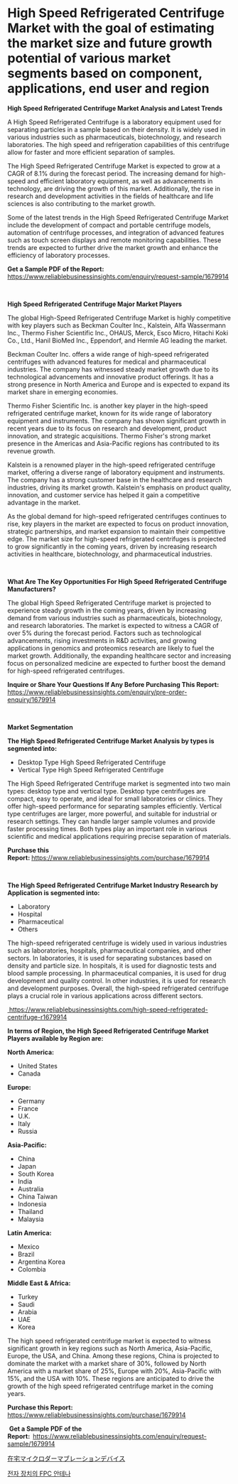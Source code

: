 <p><h1>High Speed Refrigerated Centrifuge Market with the goal of estimating the market size and future growth potential of various market segments based on component, applications, end user and region</h1></p><p><strong>High Speed Refrigerated Centrifuge Market Analysis and Latest Trends</strong></p>
<p><p>A High Speed Refrigerated Centrifuge is a laboratory equipment used for separating particles in a sample based on their density. It is widely used in various industries such as pharmaceuticals, biotechnology, and research laboratories. The high speed and refrigeration capabilities of this centrifuge allow for faster and more efficient separation of samples.</p><p>The High Speed Refrigerated Centrifuge Market is expected to grow at a CAGR of 8.1% during the forecast period. The increasing demand for high-speed and efficient laboratory equipment, as well as advancements in technology, are driving the growth of this market. Additionally, the rise in research and development activities in the fields of healthcare and life sciences is also contributing to the market growth.</p><p>Some of the latest trends in the High Speed Refrigerated Centrifuge Market include the development of compact and portable centrifuge models, automation of centrifuge processes, and integration of advanced features such as touch screen displays and remote monitoring capabilities. These trends are expected to further drive the market growth and enhance the efficiency of laboratory processes.</p></p>
<p><strong>Get a Sample PDF of the Report:&nbsp;</strong> <a href="https://www.reliablebusinessinsights.com/enquiry/request-sample/1679914">https://www.reliablebusinessinsights.com/enquiry/request-sample/1679914</a></p>
<p>&nbsp;</p>
<p><strong>High Speed Refrigerated Centrifuge Major Market Players</strong></p>
<p><p>The global High-Speed Refrigerated Centrifuge Market is highly competitive with key players such as Beckman Coulter Inc., Kalstein, Alfa Wassermann Inc., Thermo Fisher Scientific Inc., OHAUS, Merck, Esco Micro, Hitachi Koki Co., Ltd., Hanil BioMed Inc., Eppendorf, and Hermle AG leading the market.</p><p>Beckman Coulter Inc. offers a wide range of high-speed refrigerated centrifuges with advanced features for medical and pharmaceutical industries. The company has witnessed steady market growth due to its technological advancements and innovative product offerings. It has a strong presence in North America and Europe and is expected to expand its market share in emerging economies.</p><p>Thermo Fisher Scientific Inc. is another key player in the high-speed refrigerated centrifuge market, known for its wide range of laboratory equipment and instruments. The company has shown significant growth in recent years due to its focus on research and development, product innovation, and strategic acquisitions. Thermo Fisher's strong market presence in the Americas and Asia-Pacific regions has contributed to its revenue growth.</p><p>Kalstein is a renowned player in the high-speed refrigerated centrifuge market, offering a diverse range of laboratory equipment and instruments. The company has a strong customer base in the healthcare and research industries, driving its market growth. Kalstein's emphasis on product quality, innovation, and customer service has helped it gain a competitive advantage in the market.</p><p>As the global demand for high-speed refrigerated centrifuges continues to rise, key players in the market are expected to focus on product innovation, strategic partnerships, and market expansion to maintain their competitive edge. The market size for high-speed refrigerated centrifuges is projected to grow significantly in the coming years, driven by increasing research activities in healthcare, biotechnology, and pharmaceutical industries.</p></p>
<p>&nbsp;</p>
<p><strong>What Are The Key Opportunities For High Speed Refrigerated Centrifuge Manufacturers?</strong></p>
<p><p>The global High Speed Refrigerated Centrifuge market is projected to experience steady growth in the coming years, driven by increasing demand from various industries such as pharmaceuticals, biotechnology, and research laboratories. The market is expected to witness a CAGR of over 5% during the forecast period. Factors such as technological advancements, rising investments in R&D activities, and growing applications in genomics and proteomics research are likely to fuel the market growth. Additionally, the expanding healthcare sector and increasing focus on personalized medicine are expected to further boost the demand for high-speed refrigerated centrifuges.</p></p>
<p><strong>Inquire or Share Your Questions If Any Before Purchasing This Report:</strong> <a href="https://www.reliablebusinessinsights.com/enquiry/pre-order-enquiry/1679914">https://www.reliablebusinessinsights.com/enquiry/pre-order-enquiry/1679914</a></p>
<p>&nbsp;</p>
<p><strong>Market Segmentation</strong></p>
<p><strong>The High Speed Refrigerated Centrifuge Market Analysis by types is segmented into:</strong></p>
<p><ul><li>Desktop Type High Speed Refrigerated Centrifuge</li><li>Vertical Type High Speed Refrigerated Centrifuge</li></ul></p>
<p><p>The High Speed Refrigerated Centrifuge market is segmented into two main types: desktop type and vertical type. Desktop type centrifuges are compact, easy to operate, and ideal for small laboratories or clinics. They offer high-speed performance for separating samples efficiently. Vertical type centrifuges are larger, more powerful, and suitable for industrial or research settings. They can handle larger sample volumes and provide faster processing times. Both types play an important role in various scientific and medical applications requiring precise separation of materials.</p></p>
<p><strong>Purchase this Report:&nbsp;</strong><a href="https://www.reliablebusinessinsights.com/purchase/1679914">https://www.reliablebusinessinsights.com/purchase/1679914</a></p>
<p>&nbsp;</p>
<p><strong>The High Speed Refrigerated Centrifuge Market Industry Research by Application is segmented into:</strong></p>
<p><ul><li>Laboratory</li><li>Hospital</li><li>Pharmaceutical</li><li>Others</li></ul></p>
<p><p>The high-speed refrigerated centrifuge is widely used in various industries such as laboratories, hospitals, pharmaceutical companies, and other sectors. In laboratories, it is used for separating substances based on density and particle size. In hospitals, it is used for diagnostic tests and blood sample processing. In pharmaceutical companies, it is used for drug development and quality control. In other industries, it is used for research and development purposes. Overall, the high-speed refrigerated centrifuge plays a crucial role in various applications across different sectors.</p></p>
<p><a href="https://www.reliablebusinessinsights.com/high-speed-refrigerated-centrifuge-r1679914">&nbsp;https://www.reliablebusinessinsights.com/high-speed-refrigerated-centrifuge-r1679914</a></p>
<p><strong>In terms of Region, the High Speed Refrigerated Centrifuge Market Players available by Region are:</strong></p>
<p>
    <p> <strong> North America: </strong>
        <ul>
            <li>United States</li>
            <li>Canada</li>
        </ul>
        </p> 
    <p> <strong> Europe: </strong>
        <ul>
            <li>Germany</li>
            <li>France</li>
            <li>U.K.</li>
            <li>Italy</li>
            <li>Russia</li>
        </ul>
        </p> 
    <p> <strong> Asia-Pacific: </strong>
        <ul>
            <li>China</li>
            <li>Japan</li>
            <li>South Korea</li>
            <li>India</li>
            <li>Australia</li>
            <li>China Taiwan</li>
            <li>Indonesia</li>
            <li>Thailand</li>
            <li>Malaysia</li>
        </ul>
        </p> 
    <p> <strong> Latin America: </strong>
        <ul>
            <li>Mexico</li>
            <li>Brazil</li>
            <li>Argentina Korea</li>
            <li>Colombia</li>
        </ul>
        </p> 
    <p> <strong> Middle East & Africa: </strong>
        <ul>
            <li>Turkey</li>
            <li>Saudi</li>
            <li>Arabia</li>
            <li>UAE</li>
            <li>Korea</li>
        </ul>
    </p>
    </p>
<p><p>The high speed refrigerated centrifuge market is expected to witness significant growth in key regions such as North America, Asia-Pacific, Europe, the USA, and China. Among these regions, China is projected to dominate the market with a market share of 30%, followed by North America with a market share of 25%, Europe with 20%, Asia-Pacific with 15%, and the USA with 10%. These regions are anticipated to drive the growth of the high speed refrigerated centrifuge market in the coming years.</p></p>
<p><strong>Purchase this Report: </strong><a href="https://www.reliablebusinessinsights.com/purchase/1679914">https://www.reliablebusinessinsights.com/purchase/1679914</a></p>
<p>&nbsp;<strong>Get a Sample PDF of the Report:&nbsp;&nbsp;</strong><a href="https://www.reliablebusinessinsights.com/enquiry/request-sample/1679914">https://www.reliablebusinessinsights.com/enquiry/request-sample/1679914</a></p>
<p><strong></strong></p>
<p><p><a href="https://medium.com/@josephmiller1959/%E8%87%AA%E5%AE%85%E7%94%A8%E3%81%AE-%E3%83%9E%E3%82%A4%E3%82%AF%E3%83%AD%E3%83%80%E3%83%BC%E3%83%9E%E3%83%96%E3%83%AC%E3%83%BC%E3%82%B8%E3%83%A7%E3%83%B3%E3%83%87%E3%83%90%E3%82%A4%E3%82%B9%E5%B8%82%E5%A0%B4%E3%81%AB%E9%96%A2%E3%81%99%E3%82%8B%E6%83%85%E5%A0%B1-%E5%B8%82%E5%A0%B4%E3%83%88%E3%83%AC%E3%83%B3%E3%83%89-%E6%88%90%E9%95%B7-2024%E5%B9%B4%E3%81%8B%E3%82%892031%E5%B9%B4%E3%81%BE%E3%81%A7%E3%81%AE%E4%BA%88%E6%B8%AC-24fecbf17cce">在宅マイクロダーマブレーションデバイス</a></p><p><a href="https://medium.com/@fly879567/%EC%A0%84%EC%9E%90-%EA%B8%B0%EA%B8%B0-%EC%8B%9C%EC%9E%A5%EC%9D%98-fpc-%EC%95%88%ED%85%8C%EB%82%98-%EB%B6%84%EC%84%9D-%EA%B7%B8-%EC%97%B0%ED%8F%89%EA%B7%A0-%EC%84%B1%EC%9E%A5%EC%9C%A8-%EC%8B%9C%EC%9E%A5-%EC%84%B8%EB%B6%84%ED%99%94-%EB%B0%8F-%EC%84%B8%EA%B3%84%EC%A0%81-%EC%82%B0%EC%97%85-%EA%B0%9C%EC%9A%94-3fef88564a7c">전자 장치의 FPC 안테나</a></p></p>